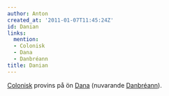 ```yaml
---
author: Anton
created_at: '2011-01-07T11:45:24Z'
id: Danian
links:
  mention:
  - Colonisk
  - Dana
  - Danbréann
title: Danian
---
```


[Colonisk] provins på ön [Dana] (nuvarande [Danbréann]).

  [Colonisk]: Colonisk
  [Dana]: Dana
  [Danbréann]: Danbréann

